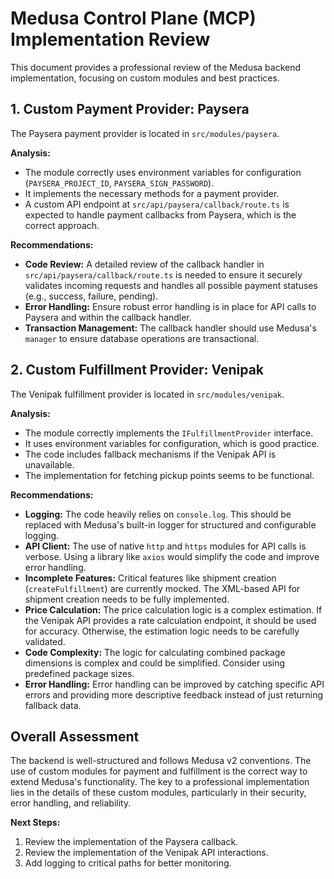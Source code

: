 # Medusa Control Plane (MCP) Implementation Review

This document provides a professional review of the Medusa backend implementation, focusing on custom modules and best practices.

## 1. Custom Payment Provider: Paysera

The Paysera payment provider is located in `src/modules/paysera`.

**Analysis:**
- The module correctly uses environment variables for configuration (`PAYSERA_PROJECT_ID`, `PAYSERA_SIGN_PASSWORD`).
- It implements the necessary methods for a payment provider.
- A custom API endpoint at `src/api/paysera/callback/route.ts` is expected to handle payment callbacks from Paysera, which is the correct approach.

**Recommendations:**
- **Code Review:** A detailed review of the callback handler in `src/api/paysera/callback/route.ts` is needed to ensure it securely validates incoming requests and handles all possible payment statuses (e.g., success, failure, pending).
- **Error Handling:** Ensure robust error handling is in place for API calls to Paysera and within the callback handler.
- **Transaction Management:** The callback handler should use Medusa's `manager` to ensure database operations are transactional.

## 2. Custom Fulfillment Provider: Venipak

The Venipak fulfillment provider is located in `src/modules/venipak`.

**Analysis:**
- The module correctly implements the `IFulfillmentProvider` interface.
- It uses environment variables for configuration, which is good practice.
- The code includes fallback mechanisms if the Venipak API is unavailable.
- The implementation for fetching pickup points seems to be functional.

**Recommendations:**
- **Logging:** The code heavily relies on `console.log`. This should be replaced with Medusa's built-in logger for structured and configurable logging.
- **API Client:** The use of native `http` and `https` modules for API calls is verbose. Using a library like `axios` would simplify the code and improve error handling.
- **Incomplete Features:** Critical features like shipment creation (`createFulfillment`) are currently mocked. The XML-based API for shipment creation needs to be fully implemented.
- **Price Calculation:** The price calculation logic is a complex estimation. If the Venipak API provides a rate calculation endpoint, it should be used for accuracy. Otherwise, the estimation logic needs to be carefully validated.
- **Code Complexity:** The logic for calculating combined package dimensions is complex and could be simplified. Consider using predefined package sizes.
- **Error Handling:** Error handling can be improved by catching specific API errors and providing more descriptive feedback instead of just returning fallback data.

## Overall Assessment

The backend is well-structured and follows Medusa v2 conventions. The use of custom modules for payment and fulfillment is the correct way to extend Medusa's functionality. The key to a professional implementation lies in the details of these custom modules, particularly in their security, error handling, and reliability.

**Next Steps:**
1.  Review the implementation of the Paysera callback.
2.  Review the implementation of the Venipak API interactions.
3.  Add logging to critical paths for better monitoring.
